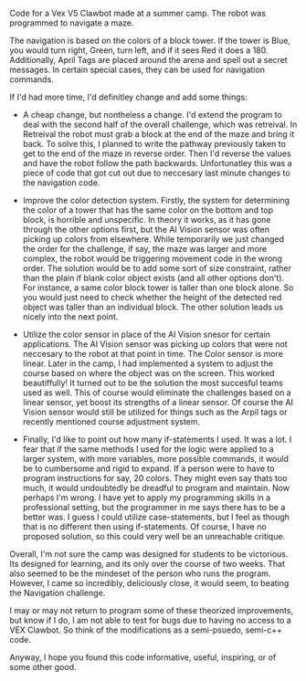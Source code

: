 Code for a Vex V5 Clawbot made at a summer camp. The robot was programmed to navigate a maze.


The navigation is based on the colors of a block tower. If the tower is Blue, you would turn right, Green, turn left, and if it sees Red it does a 180. 
Additionally, April Tags are placed around the arena and spell out a secret messages. In certain special cases, they can be used for navigation commands.


If I'd had more time, I'd definitley change and add some things:

- A cheap change, but nontheless a change. I'd extend the program to deal with the second half of the overall challenge, which was retreival.
In Retreival the robot must grab a block at the end of the maze and bring it back. To solve this, I planned to write the pathway previously taken
to get to the end of the maze in reverse order. Then I'd reverse the values and have the robot follow the path backwards. Unfortunatley this was a
piece of code that got cut out due to neccesary last minute changes to the navigation code.

- Improve the color detection system. Firstly, the system for determining the color of a tower that has the same color on the bottom and top block,
is horrible and unspecific. In theory it works, as it has gone through the other options first, but the AI Vision sensor was often picking up colors
from elsewhere. While temporarily we just changed the order for the challenge, if say, the maze was larger and more complex, the robot would be
triggering movement code in the wrong order. The solution would be to add some sort of size constraint, rather than the plain if blank color object
exists (and all other options don't). For instance, a same color block tower is taller than one block alone. So you would just need to check whether
the height of the detected red object was taller than an individual block. The other solution leads us nicely into the next point.

- Utilize the color sensor in place of the AI Vision snesor for certain applications. The AI Vision sensor was picking up colors that were not
neccesary to the robot at that point in time. The Color sensor is more linear. Later in the camp, I had implemented a system to adjust the course
based on where the object was on the screen. This worked beautiffully! It turned out to be the solution the most succesful teams used as well. This
of course would eliminate the challenges based on a linear sensor, yet boost its strengths of a linear sensor. Of course the AI Vision sensor would
still be utilized for things such as the Arpil tags or recently mentioned course adjustment system.

- Finally, I'd like to point out how many if-statements I used. It was a lot. I fear that if the same methods I used for the logic were applied to a
larger system, with more variables, more possible commands, it would be to cumbersome and rigid to expand. If a person were to have to program instructions
for say, 20 colors. They  might even say thats too much, it would undoubtedly be dreadful to program and maintain. Now perhaps I'm wrong. I have yet to
apply my programming skills in a professional setting, but the programmer in me says there has to be a better was. I guess I could utilize case-statements,
but I feel as though that is no different then using if-statements. Of course, I have no proposed solution, so this could very well be an unreachable critique.


Overall, I'm not sure the camp was designed for students to be victorious. Its designed for learning, and its only over the course of two weeks. That also 
seemed to be the mindeset of the person who runs the program. However, I came so incredibly, deliciously close, it would seem, to beating the Navigation
challenge.

I may or may not return to program some of these theorized improvements, but know if I do, I am not able to test for bugs due to having no access to a VEX
Clawbot. So think of the modifications as a semi-psuedo, semi-c++ code.

Anyway, I hope you found this code informative, useful, inspiring, or of some other good.
